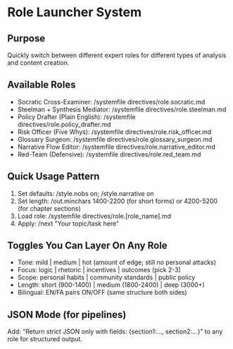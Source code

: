 # Role Launcher System

## Purpose
Quickly switch between different expert roles for different types of analysis and content creation.

## Available Roles
- Socratic Cross-Examiner: /systemfile directives/role.socratic.md
- Steelman + Synthesis Mediator: /systemfile directives/role.steelman.md
- Policy Drafter (Plain English): /systemfile directives/role.policy_drafter.md
- Risk Officer (Five Whys): /systemfile directives/role.risk_officer.md
- Glossary Surgeon: /systemfile directives/role.glossary_surgeon.md
- Narrative Flow Editor: /systemfile directives/role.narrative_editor.md
- Red-Team (Defensive): /systemfile directives/role.red_team.md

## Quick Usage Pattern
1. Set defaults: /style.nobs on; /style.narrative on
2. Set length: /out.minchars 1400-2200 (for short forms) or 4200-5200 (for chapter sections)
3. Load role: /systemfile directives/role.[role_name].md
4. Apply: /next "Your topic/task here"

## Toggles You Can Layer On Any Role
- Tone: mild | medium | hot (amount of edge; still no personal attacks)
- Focus: logic | rhetoric | incentives | outcomes (pick 2-3)
- Scope: personal habits | community standards | public policy
- Length: short (900-1400) | medium (1800-2400) | deep (3000+)
- Bilingual: EN/FA pairs ON/OFF (same structure both sides)

## JSON Mode (for pipelines)
Add: "Return strict JSON only with fields: {section1:…, section2:…}" to any role for structured output.